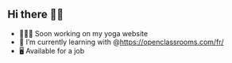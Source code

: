 ## Hi there 🤙🏽

- 🤸🏽‍♀️ Soon working on my yoga website
- 🌱 I’m currently learning with @https://openclassrooms.com/fr/
- 🖥️ Available for a job
